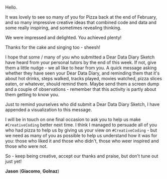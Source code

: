 
Hello.

It was lovely to see so many of you for Pizza back at the end of February, and so many impressive creative ideas that combined code and data and some really inspiring, and sometimes revealing thinking.

We were impressed and delighted.
You achieved plenty!

Thanks for the cake and singing too - sheesh!

I hope that some / many of you who submitted a Dear Data Diary Sketch have heard from your personal tutors by the end of this week.
If not, give them a little nudge - we all like to hear from you.
A quick message asking whether they have seen your Dear Data Diary, and reminding them that it's about hot drinks, steps walked, tracks played, movies watched, pizza slices eaten, or whatever, should remind them. Maybe send them a screen dump and a couple of observations - remember that this activity is partly about them getting to know you.  

Just to remind yourselves who did submit a Dear Data Diary Sketch, I have appended a visualization to this message.

I will be in touch on one final occasion to ask you to help us make <code>#CreativeCoding</code> better next time.
I think I managed to persuade all of you who had pizza to help us by giving us your view on <code>#CreativeCoding</code> - but we need as many of you as possible to help us understand how it was for you: those who liked it and those who didn't, those who weer inspired and those who were not.

So - keep being creative, accept our thanks and praise, but don't tune out just yet!

**Jason**
(**Giacomo**, **Golnaz**)

